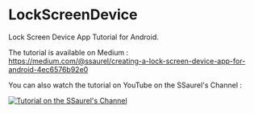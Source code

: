 # LockScreenDevice

Lock Screen Device App Tutorial for Android.

The tutorial is available on Medium : https://medium.com/@ssaurel/creating-a-lock-screen-device-app-for-android-4ec6576b92e0

You can also watch the tutorial on YouTube on the SSaurel's Channel : 

[![Tutorial on the SSaurel's Channel](https://img.youtube.com/vi/JJcbB4FwtLY/0.jpg)](https://www.youtube.com/watch?v=JJcbB4FwtLY)
